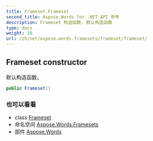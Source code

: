 ```yaml
---
title: Frameset.Frameset
second_title: Aspose.Words for .NET API 参考
description: Frameset 构造函数. 默认构造函数
type: docs
weight: 10
url: /zh/net/aspose.words.framesets/frameset/frameset/
---
```

## Frameset constructor

默认构造函数。

```csharp
public Frameset()
```

### 也可以看看

* class [Frameset](../)
* 命名空间 [Aspose.Words.Framesets](../../frameset/)
* 部件 [Aspose.Words](../../../)


